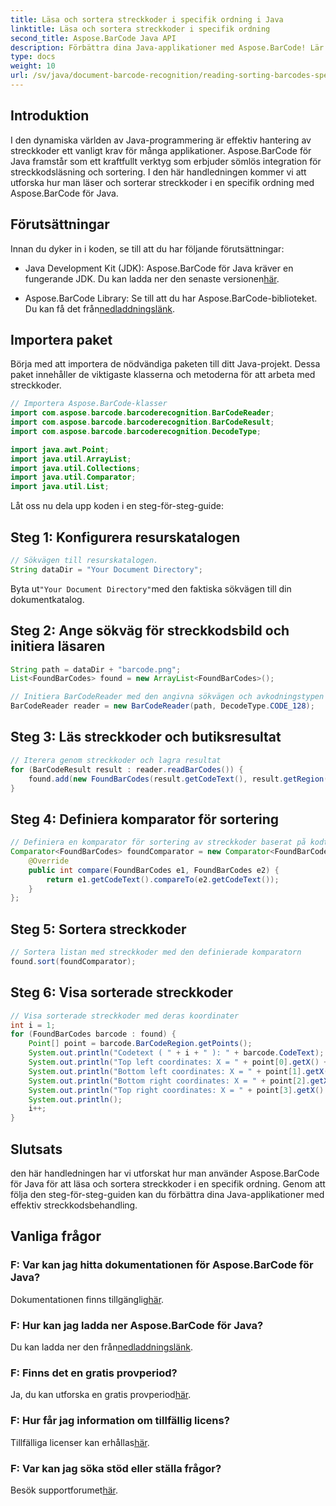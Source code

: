 ```yaml
---
title: Läsa och sortera streckkoder i specifik ordning i Java
linktitle: Läsa och sortera streckkoder i specifik ordning
second_title: Aspose.BarCode Java API
description: Förbättra dina Java-applikationer med Aspose.BarCode! Lär dig att läsa och sortera streckkoder effektivt. Följ vår steg-för-steg-guide för sömlös integration.
type: docs
weight: 10
url: /sv/java/document-barcode-recognition/reading-sorting-barcodes-specific-order/
---
```


## Introduktion

I den dynamiska världen av Java-programmering är effektiv hantering av streckkoder ett vanligt krav för många applikationer. Aspose.BarCode för Java framstår som ett kraftfullt verktyg som erbjuder sömlös integration för streckkodsläsning och sortering. I den här handledningen kommer vi att utforska hur man läser och sorterar streckkoder i en specifik ordning med Aspose.BarCode för Java.

## Förutsättningar

Innan du dyker in i koden, se till att du har följande förutsättningar:

-  Java Development Kit (JDK): Aspose.BarCode för Java kräver en fungerande JDK. Du kan ladda ner den senaste versionen[här](https://www.oracle.com/java/technologies/javase-downloads.html).

-  Aspose.BarCode Library: Se till att du har Aspose.BarCode-biblioteket. Du kan få det från[nedladdningslänk](https://releases.aspose.com/barcode/java/).

## Importera paket

Börja med att importera de nödvändiga paketen till ditt Java-projekt. Dessa paket innehåller de viktigaste klasserna och metoderna för att arbeta med streckkoder.

```java
// Importera Aspose.BarCode-klasser
import com.aspose.barcode.barcoderecognition.BarCodeReader;
import com.aspose.barcode.barcoderecognition.BarCodeResult;
import com.aspose.barcode.barcoderecognition.DecodeType;

import java.awt.Point;
import java.util.ArrayList;
import java.util.Collections;
import java.util.Comparator;
import java.util.List;
```

Låt oss nu dela upp koden i en steg-för-steg-guide:

## Steg 1: Konfigurera resurskatalogen

```java
// Sökvägen till resurskatalogen.
String dataDir = "Your Document Directory";
```

 Byta ut`"Your Document Directory"`med den faktiska sökvägen till din dokumentkatalog.

## Steg 2: Ange sökväg för streckkodsbild och initiera läsaren

```java
String path = dataDir + "barcode.png";
List<FoundBarCodes> found = new ArrayList<FoundBarCodes>();

// Initiera BarCodeReader med den angivna sökvägen och avkodningstypen
BarCodeReader reader = new BarCodeReader(path, DecodeType.CODE_128);
```

## Steg 3: Läs streckkoder och butiksresultat

```java
// Iterera genom streckkoder och lagra resultat
for (BarCodeResult result : reader.readBarCodes()) {
    found.add(new FoundBarCodes(result.getCodeText(), result.getRegion()));
}
```

## Steg 4: Definiera komparator för sortering

```java
// Definiera en komparator för sortering av streckkoder baserat på kodtext
Comparator<FoundBarCodes> foundComparator = new Comparator<FoundBarCodes>() {
    @Override
    public int compare(FoundBarCodes e1, FoundBarCodes e2) {
        return e1.getCodeText().compareTo(e2.getCodeText());
    }
};
```

## Steg 5: Sortera streckkoder

```java
// Sortera listan med streckkoder med den definierade komparatorn
found.sort(foundComparator);
```

## Steg 6: Visa sorterade streckkoder

```java
// Visa sorterade streckkoder med deras koordinater
int i = 1;
for (FoundBarCodes barcode : found) {
    Point[] point = barcode.BarCodeRegion.getPoints();
    System.out.println("Codetext ( " + i + " ): " + barcode.CodeText);
    System.out.println("Top left coordinates: X = " + point[0].getX() + ", Y = " + point[0].getY());
    System.out.println("Bottom left coordinates: X = " + point[1].getX() + ", Y = " + point[1].getY());
    System.out.println("Bottom right coordinates: X = " + point[2].getX() + ", Y = " + point[2].getY());
    System.out.println("Top right coordinates: X = " + point[3].getX() + ", Y = " + point[3].getY());
    System.out.println();
    i++;
}
```

## Slutsats

den här handledningen har vi utforskat hur man använder Aspose.BarCode för Java för att läsa och sortera streckkoder i en specifik ordning. Genom att följa den steg-för-steg-guiden kan du förbättra dina Java-applikationer med effektiv streckkodsbehandling.

## Vanliga frågor

### F: Var kan jag hitta dokumentationen för Aspose.BarCode för Java?
 Dokumentationen finns tillgänglig[här](https://reference.aspose.com/barcode/java/).

### F: Hur kan jag ladda ner Aspose.BarCode för Java?
 Du kan ladda ner den från[nedladdningslänk](https://releases.aspose.com/barcode/java/).

### F: Finns det en gratis provperiod?
 Ja, du kan utforska en gratis provperiod[här](https://releases.aspose.com/).

### F: Hur får jag information om tillfällig licens?
 Tillfälliga licenser kan erhållas[här](https://purchase.aspose.com/temporary-license/).

### F: Var kan jag söka stöd eller ställa frågor?
 Besök supportforumet[här](https://forum.aspose.com/c/barcode/13).

